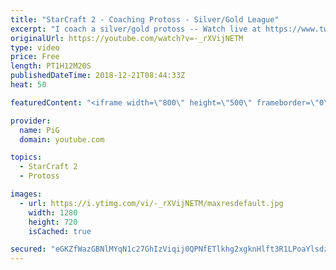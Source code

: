 ```yaml
---
title: "StarCraft 2 - Coaching Protoss - Silver/Gold League"
excerpt: "I coach a silver/gold protoss -- Watch live at https://www.twitch.tv/x5_pig"
originalUrl: https://youtube.com/watch?v=-_rXVijNETM
type: video
price: Free
length: PT1H12M20S
publishedDateTime: 2018-12-21T08:44:33Z
heat: 50

featuredContent: "<iframe width=\"800\" height=\"500\" frameborder=\"0\" src=\"https://www.youtube.com/embed/-_rXVijNETM\" allow=\"accelerometer; autoplay; encrypted-media; gyroscope; picture-in-picture\" allowfullscreen></iframe>"

provider:
  name: PiG
  domain: youtube.com

topics:
  - StarCraft 2
  - Protoss

images:
  - url: https://i.ytimg.com/vi/-_rXVijNETM/maxresdefault.jpg
    width: 1280
    height: 720
    isCached: true

secured: "eGKZfWazGBNlMYqN1c27GhIzViqij0QPNfETlkhg2xgknHlft3R1LPoaYlsdz8NCwM1+sA0KRRewRUs6wOZrPDpb88azaBmqj55fKQP1n4J6SYZKO19r9uNtrlvQVnxsGvMX/0D39tbxGcbZl567zPiMjg/eBQzbULoK21kDWnsik2mW/WNsPHGyvhwCEwTYp3KGYxAmTGGLP+yJCzoosUcEWkiPzHc7I+iPeq0XWSy37iL9VQwZroBJV4DUmHKdMBF8zyoHTBZ4t3OvrG3dc3iv8hDUAfOW61e/f1P6Az/wi1DjMYmCXOnvF8z/VCOwzgHg/rAQfK84wqRqBi9jTDLeV3rGnaLnxteF1bHat1ogMqKdB1+pHbEueKSjto3aA2EWxapvPNBEy1+CXITZgFTe/imu+h2qdp4EtTjck2A=;lv61yxZ2CQzYOKRcsdzRQw=="
---
```


